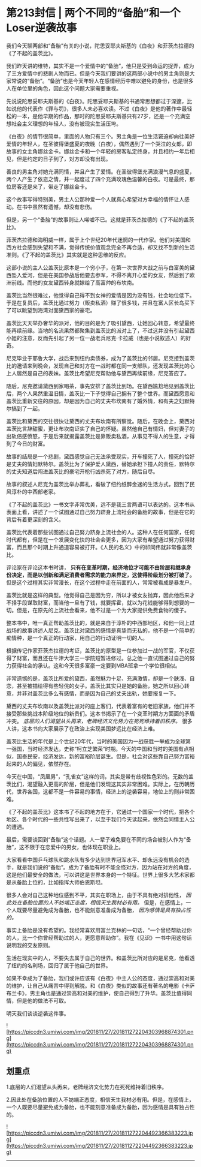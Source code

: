# 第213封信 | 两个不同的“备胎”和一个Loser逆袭故事

我们今天聊两部和“备胎”有关的小说，陀思妥耶夫斯基的《白夜》和菲茨杰拉德的《了不起的盖茨比》。

我们昨天讲的维特，其实不是一个爱情中的“备胎”，他只是受到命运的捉弄，成为了三方爱情中的悲剧人物而已。但是今天我们要讲的这两部小说中的男主角则是大家常说的“备胎”。“备胎”也是今天年轻人在感情经历中难以避免的身份，也是很多人在单位里的角色，因此这个问题大家需要重视。

先说说陀思妥耶夫斯基的《白夜》。陀思妥耶夫斯基的书通常思想都过于深邃，比如说他的代表作《罪与罚》，很多人未必喜欢读。不过《白夜》是他的著作中最轻松的一本，是他早期的作品，那时的陀思妥耶夫斯基只有27岁，还是一个充满空想社会主义理想的年轻人，没有被现实生活压垮。

《白夜》的情节很简单，里面的人物只有三个。男主角是一位生活窘迫却向往美好爱情的年轻人，在圣彼得堡盛夏的夜晚（白夜），偶然遇到了一个哭泣的女郎，即故事的女主角娜丝金卡。娜丝金卡和一个年轻的房客私定终身，并且相约一年后相见，但是约定的日子到了，对方却没有出现。

善良的男主角对她充满同情，并且产生了爱情。在圣彼得堡充满浪漫气息的盛夏，两个人产生了依恋之情，并一起度过了四个充满玫瑰色温馨的白夜。可是最终，那位房客还是来了，带走了娜丝金卡。

这个故事写得特别美，男主人公那种爱一个人就真心希望对方幸福的情怀让人感动。在书中虽然有遗憾，却没有悲伤。

但是，另一个“备胎”的故事则让人唏嘘不已。这就是菲茨杰拉德的《了不起的盖茨比》。

菲茨杰拉德和海明威一样，属于上个世纪20年代迷惘的一代作家。他们对美国和西方社会感到失望和不满，觉得传统价值观念完全不再合适，却又找不到新的生活准则。《了不起的盖茨比》其实就是这种思维的反应。

这部小说的主人公盖茨比原本是一个穷小子，在第一次世界大战之前与白富美的黛西坠入爱河，但是在美国参战后他要去参军，不得不离开心爱的女友，然后到了欧洲前线。而他的女友黛西转身就嫁给了高富帅的布坎南。

盖茨比当然很难过，他觉得自己得不到女神的爱情是因为没有钱，社会地位低下。于是在复员后，盖茨比通过努力（贩卖私酒）赚了很多钱，并且在富人区长岛买下了可以眺望到海湾对面黛西家的豪宅。

盖茨比天天举办奢华的派对，他的目的是为了吸引黛西，让她回心转意，希望最终能再续前缘。当地的名流果然都聚集到盖茨比的派对上了，不过这并没有引起黛西小姐的注意，反而先引起了另一位一战老兵尼克·卡拉威（也是小说叙述人）的好奇。

尼克毕业于耶鲁大学，战后来到纽约卖债券，成为了盖茨比的邻居。尼克接到盖茨比的邀请来到晚会，发现自己和对方在一战时都在同一支部队，还发现盖茨比的心上人居然是自己的表妹。盖茨比希望尼克帮助他与黛西再续前缘，尼克答应了。

随后，尼克邀请黛西到家喝茶，事先安排了盖茨比到场。在黛西尴尬地见到盖茨比后，两个人果然重温旧情，盖茨比一下子觉得自己拥有了整个世界。而黛西愿意和盖茨比重新交往的原因，却是因为自己的丈夫布坎南有了婚外情，和有夫之妇默特尔搞到了一起。

盖茨比和黛西的交往很快让黛西的丈夫布坎南有所察觉。随后，在晚会上，黛西对盖茨比言辞甜蜜，更让布坎南证实了自己的怀疑。虽然他自己有情妇，但对妻子的出轨倍感愤怒，于是后来就揭露盖茨比是靠贩卖私酒，从事见不得人的生意，才得到了今日的财富。

故事的结局是一个悲剧，黛西感觉自己无法承受现实，开车撞死了人，撞死的恰好是丈夫的情妇默特尔。盖茨比为了保护爱人黛西，替她承担下撞人的责任，默特尔的丈夫知道后闯进盖茨比的豪宅开枪行凶杀死了对方，随后自尽。

故事的叙述人尼克为盖茨比举办葬礼，看破了纽约纸醉金迷的生活方式，回到了民风淳朴的中西部老家。

《了不起的盖茨比》一书文字非常优美，远不是我三言两语可以表达的。这本书从表面上看，讲述了一个试图通过自己努力跻身上流社会的备胎的故事，但是在它的背后有着更深刻的含义。

盖茨比代表着那些试图通过自己努力跻身上流社会的人。这种人在任何国家，任何时代都有，但是在一个发展变化快的社会会更多，因为大家有希望通过努力获得财富，而且那个时期上升通道容易被打开。《人民的名义》中的祁同伟就非常像盖茨比。

评论家在评论这本书时讲， **只有在变革时期，经济地位才可能不由阶层和继承身份决定，而是以创新和满足消费者需求的能力来界定，这使得阶级划分被打破了。** 但是这个过程其实非常漫长，在这个过程中走在前面的人，常常被看成是暴发户。

盖茨比就是这样的典型。他觉得自己是因为穷，所以才被女友抛弃，因此他后来才不择手段谋取财富，而当他一旦有了钱，就要挥霍，就以为花钱能够得到想要的一切。但是，在原先的上流社会看来，他不过是一个为大家提供免费食物的傻子。

整本书中，唯一真正帮助盖茨比的，就是来自于淳朴的中西部地区，和他一同上过战场的故事讲述人尼克。盖茨比对黛西的感情是真挚而无私的，他不是一个简单的痴情种，是一个真正的行动家，用自己的行动证明一切的人。

根据传记作家菲茨杰拉德的考证，盖茨比的原型是一位参加过一战的军官，不仅获得了财富，而且还在牛津大学三一学院短暂进修过。总之他一直试图通过自己的努力获得社会的承认。这和今天很多富豪一定要到MBA班拿一个学位很相似。

非常遗憾的是，盖茨比所爱的黛西，虽然魅力十足、充满激情，却是一个肤浅、自恋，甚至被描绘得有些轻佻的女子。盖茨比其实只是她的备胎，她之所以回心转意，并非对盖茨比多么有感情，而是因为自己的丈夫出轨，她要报复一下。

黛西的丈夫布坎南以及盖茨比派对的座上客们，代表着富有的老旧家族，他们并不接受那些挑战本阶级地位的新贵们。这本书揭示了在一个变革时期方方面面的矛盾冲突。 *底层的人们渴望从头再来，老牌经济文化势力在死死维持着旧秩序。* 很多人讲，这本书向大家展示了在政治上实现美国梦远比在经济上难。

盖茨比生活的年代是上个世纪20年代，当时的美国因为一战获胜一举成为全球第一强国，当时经济发达，史称“柯立芝繁荣”时期。今天的中国和当时的美国有点相似，国泰民安，经济发达，新的富裕阶层诞生。但是，社会对这些靠自己努力富裕起来的人的偏见，依然存在。

今天在中国，“凤凰男”，“孔雀女”这样的词，其实是带有歧视性色彩的。无数的盖茨比们，渴望融入更高的阶层，但是他们发现这其实非常困难。实际上，在历朝历代，世界各国，这都不是一件容易的事情，经济上的逆袭容易，地位上的则非常困难。

《了不起的盖茨比》这本书了不起的地方在于，它通过一个国家一个时代，把各个地区、各个时代的一些共性写出来了，以至于我们今天读起来，依然会同情主人公的遭遇。

最后，需要谈回到“备胎”这个话题。人一辈子难免要在不同的场合被别人作为“备胎”，这不限于在恋爱中的男女，也体现在职业上。

大家看看中国乒乓球队和跳水队有多少达到世界冠军水平、却永远没有机会的选手，就是我们说的“备胎”。成为了备胎有时不能全怪对方，因为站在对方的角度，这是他们最安全的做法，可以讲这是世界本身的一个特征。世界上很多大艺术家都是从备胎上位的，比如指挥大师伯恩斯坦。

很多人会对自己这种地位感到不平，其实在职场上，由于不具有绝对排他性， *因此处在备胎位置的人不妨端正态度，相信天生我材必有用。* 但是，在感情上，一个人既要尽量避免成为备胎，也不能刻意准备成为备胎， *因为感情是具有独占性的。*

事实上备胎是没有希望的。我经常喜欢用富兰克林的一句话，“一个曾经帮助过你的人，比一个你曾经帮助过的人，更愿意帮助你”。我在《见识》一书中用这句话说明我的交友原则。

生活在现实中的人，不要失去属于自己的世界。和盖茨比所对应的是尼克，他看透了纽约的名利场，回归了属于他自己的世界。

如果不幸成为了备胎，我们或许应该有《白夜》中主人公的态度，通过崇高和对美的维护，让自己从痛苦中得到解脱。和《白夜》类似的故事还有著名的电影《卡萨布兰卡》，男主角也是通过崇高和对美的维护，使自己得到了升华。盖茨比值得同情，但是他的做法不可取。

明天我们谈谈逆袭这件事。

![https://piccdn3.umiwi.com/img/201811/27/201811272204303968874301.png](https://piccdn3.umiwi.com/img/201811/27/201811272204303968874301.png)

## 划重点

1.底层的人们渴望从头再来，老牌经济文化势力在死死维持着旧秩序。

2.因此处在备胎位置的人不妨端正态度，相信天生我材必有用。但是，在感情上，一个人既要尽量避免成为备胎，也不能刻意准备成为备胎，因为感情是具有独占性的。

![https://piccdn3.umiwi.com/img/201811/27/201811272204492366383223.jpg](https://piccdn3.umiwi.com/img/201811/27/201811272204492366383223.jpg)

---
